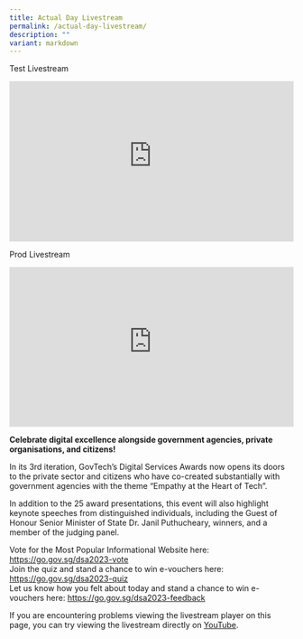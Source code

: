 ```yaml
---
title: Actual Day Livestream
permalink: /actual-day-livestream/
description: ""
variant: markdown
---
```

<style type="text/css">
.content h4 {
    color: #B41E8E;
    font-weight: 700;
}
a.bp-button {
    text-decoration: none;
    font-weight: 600;
}
a.bp-button:hover {
    text-decoration: underline;
}
.video-wrapper {
  position: relative;
  overflow: hidden;
  width: 100%;
  padding-top: 56.25%; /* 16:9 Aspect Ratio (divide 9 by 16 = 0.5625) */
}

/* Then style the iframe to fit in the container div with full height and width */
.responsive-iframe {
  position: absolute;
  top: 0;
  left: 0;
  bottom: 0;
  right: 0;
  width: 100%;
  height: 100%;
}  
    
</style>
<div class="has-text-left">
    <p>Test Livestream</p>
      <div class="video-wrapper">
      <iframe allowfullscreen="true" allow="accelerometer; autoplay; clipboard-write; encrypted-media; gyroscope; picture-in-picture; web-share" frameborder="0" title="YouTube video player" src="https://www.youtube-nocookie.com/embed/Vghcz82cJBM?si=jMdwLRoHb5Atotc-" class="responsive-iframe"></iframe>
    </div>
    <p>Prod Livestream</p>
    <div class="video-wrapper">
      <iframe allowfullscreen="true" allow="accelerometer; autoplay; clipboard-write; encrypted-media; gyroscope; picture-in-picture; web-share" frameborder="0" title="YouTube video player" src="https://www.youtube-nocookie.com/embed/6ShwOeNIrSU?si=Ld3sD9f0QCgEW_Qy" class="responsive-iframe"></iframe>
    </div>
    <p><strong>Celebrate digital excellence alongside government agencies, private organisations, and citizens!</strong></p>
    <p>In its 3rd iteration, GovTech’s Digital Services Awards now opens its doors to the private sector and citizens who have co-created substantially with government agencies with the theme “Empathy at the Heart of Tech”. </p>
    <p>In addition to the 25 award presentations, this event will also highlight keynote speeches from distinguished individuals, including the Guest of Honour Senior Minister of State Dr. Janil Puthucheary, winners, and a member of the judging panel. </p>
    <p>Vote for the Most Popular Informational Website here: <a target="_blank" title="Link to vote for most popular website" href="https://go.gov.sg/dsa2023-vote">https://go.gov.sg/dsa2023-vote</a><br>
      Join the quiz and stand a chance to win e-vouchers here: <a target="_blank" title="Link to join quiz" href="https://go.gov.sg/dsa2023-quiz">https://go.gov.sg/dsa2023-quiz</a> <br>
      Let us know how you felt about today and stand a chance to win e-vouchers here: <a target="_blank" title="Link to let us know how you felt about today" href="https://go.gov.sg/dsa2023-feedback">https://go.gov.sg/dsa2023-feedback</a></p>
    <p>If you are encountering problems viewing the livestream player on this page, you can try viewing the livestream directly on <a target="_blank" title="Link to Youtube" href="https://go.gov.sg/dsa2023-publiclivestreamyt">YouTube</a>.</p>
  </div>